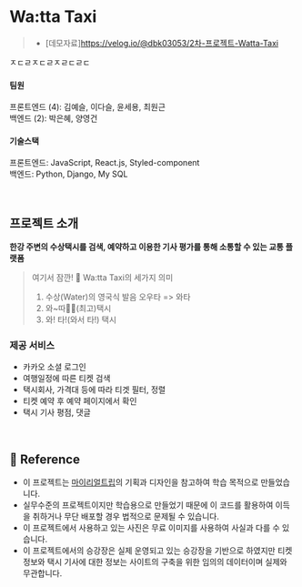 # Wa:tta Taxi

> - [데모자료]https://velog.io/@dbk03053/2차-프로젝트-Watta-Taxi

ㅈㄷㄹㅈㄷㄹㅈㄹㄷㄹㄷ
#### 팀원
프론트엔드 (4): 김예슬, 이다슬, 윤세용, 최원근  
백엔드 (2): 박은혜, 양영건

#### 기술스택
프론트엔드: JavaScript, React.js, Styled-component  
백엔드: Python, Django, My SQL

<br>

## 프로젝트 소개
**한강 주변의 수상택시를 검색, 예약하고 이용한 기사 평가를 통해 소통할 수 있는 교통 플랫폼**

>  여기서 잠깐! 🚤 Wa:tta Taxi의 세가지 의미 
>  1. 수상(Water)의 영국식 발음 오우타 => 와타 
>  2. 와~따👍🏻(최고)택시
>  3. 와! 타!(와서 타!) 택시

### 제공 서비스
- 카카오 소셜 로그인
- 여행일정에 따른 티켓 검색
- 택시회사, 가격대 등에 따라 티겟 필터, 정렬
- 티켓 예약 후 예약 페이지에서 확인
- 택시 기사 평점, 댓글

<br>


## 📢 Reference

- 이 프로젝트는 [마이리얼트립](https://www.myrealtrip.com/?utm_source=google&utm_medium=search_pc&utm_campaign=44443142579&utm_term=%EB%A7%88%EC%9D%B4%EB%A6%AC%EC%96%BC%ED%8A%B8%EB%A6%BD&gclid=Cj0KCQjwk4yGBhDQARIsACGfAeuAIh7kcexdFz1i6xNi2L-mwf0iC8-9ho5HQWvE8O7hbQPtukia4ocaApneEALw_wcB)의 기획과 디자인을 참고하여 학습 목적으로 만들었습니다.
- 실무수준의 프로젝트이지만 학습용으로 만들었기 때문에 이 코드를 활용하여 이득을 취하거나 무단 배포할 경우 법적으로 문제될 수 있습니다.
- 이 프로젝트에서 사용하고 있는 사진은 무료 이미지를 사용하여 사실과 다를 수 있습니다.
- 이 프로젝트에서의 승강장은 실제 운영되고 있는 승강장을 기반으로 하였지만 티켓 정보와 택시 기사에 대한 정보는 사이트의 구축을 위한 임의의 데이터이며 실제와 무관합니다.


